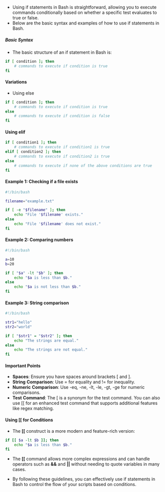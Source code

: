 - Using if statements in Bash is straightforward, allowing you to execute commands conditionally based on whether a specific test evaluates to true or false. 
- Below are the basic syntax and examples of how to use if statements in Bash.

##### Basic Syntax
- The basic structure of an if statement in Bash is:

```bash
if [ condition ]; then
    # commands to execute if condition is true
fi
```
#### Variations
- Using else
```bash
if [ condition ]; then
    # commands to execute if condition is true
else
    # commands to execute if condition is false
fi
```
#### Using elif

```bash
if [ condition1 ]; then
    # commands to execute if condition1 is true
elif [ condition2 ]; then
    # commands to execute if condition2 is true
else
    # commands to execute if none of the above conditions are true
fi
```

#### Example 1: Checking if a file exists
```bash
#!/bin/bash

filename="example.txt"

if [ -e "$filename" ]; then
    echo "File '$filename' exists."
else
    echo "File '$filename' does not exist."
fi
```


#### Example 2: Comparing numbers

```bash
#!/bin/bash

a=10
b=20

if [ "$a" -lt "$b" ]; then
    echo "$a is less than $b."
else
    echo "$a is not less than $b."
fi
```
#### Example 3: String comparison
```bash
#!/bin/bash

str1="hello"
str2="world"

if [ "$str1" = "$str2" ]; then
    echo "The strings are equal."
else
    echo "The strings are not equal."
fi
```
#### Important Points
- **Spaces**: Ensure you have spaces around brackets [ and ].
- **String** **Comparison**: Use = for equality and != for inequality.
- **Numeric** **Comparison**: Use -eq, -ne, -lt, -le, -gt, -ge for numeric comparisons.
- **Test** **Command**: The [ is a synonym for the test command. You can also use [[ for an enhanced test command that supports additional features like regex matching.
  
#### Using [[ for Conditions
- The **[[** construct is a more modern and feature-rich version:

```bash
if [[ $a -lt $b ]]; then
    echo "$a is less than $b."
fi
```
- The **[[** command allows more complex expressions and can handle operators such as **&&** and **||** without needing to quote variables in many cases.

- By following these guidelines, you can effectively use if statements in Bash to control the flow of your scripts based on conditions.